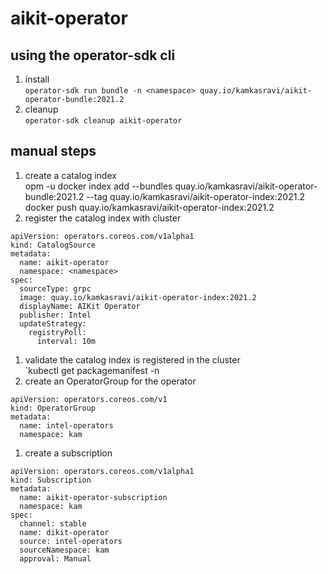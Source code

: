 # aikit-operator

## using the operator-sdk cli

1. install <br/>
   `operator-sdk run bundle -n <namespace> quay.io/kamkasravi/aikit-operator-bundle:2021.2`
1. cleanup <br/>
   `operator-sdk cleanup aikit-operator`


## manual steps
1. create a catalog index <br/>
   opm -u docker index add --bundles quay.io/kamkasravi/aikit-operator-bundle:2021.2 --tag quay.io/kamkasravi/aikit-operator-index:2021.2 <br/>
   docker push quay.io/kamkasravi/aikit-operator-index:2021.2 <br/>
1. register the catalog index with cluster <br/>

```
apiVersion: operators.coreos.com/v1alpha1
kind: CatalogSource
metadata:
  name: aikit-operator
  namespace: <namespace>
spec:
  sourceType: grpc
  image: quay.io/kamkasravi/aikit-operator-index:2021.2
  displayName: AIKit Operator
  publisher: Intel
  updateStrategy:
    registryPoll:
      interval: 10m
```
1. validate the catalog index is registered in the cluster <br/>
   `kubectl get packagemanifest -n <namespace>
1. create an OperatorGroup for the operator <br/>
```
apiVersion: operators.coreos.com/v1
kind: OperatorGroup
metadata:
  name: intel-operators
  namespace: kam
```
1. create a subscription
```
apiVersion: operators.coreos.com/v1alpha1
kind: Subscription
metadata:
  name: aikit-operator-subscription
  namespace: kam
spec:
  channel: stable
  name: dikit-operator
  source: intel-operators
  sourceNamespace: kam
  approval: Manual
```

